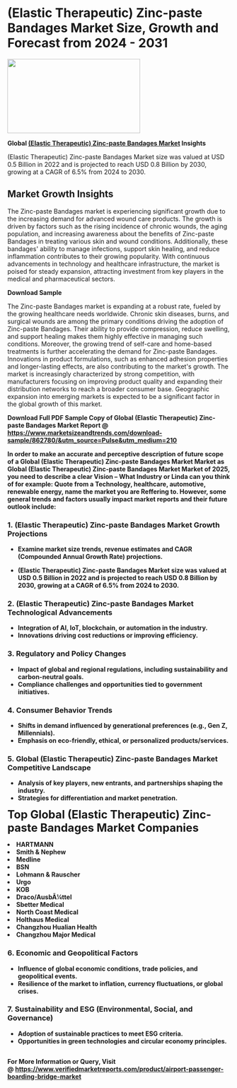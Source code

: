 <H1>(Elastic Therapeutic) Zinc-paste Bandages Market Size, Growth and Forecast from 2024 - 2031</H1><img class="aligncenter size-medium wp-image-584254" src="https://thirdeyenews.in/wp-content/uploads/2024/09/Global-Market-Research-300x168.jpeg" alt="" width="300" height="168" /><p><strong>Global&nbsp;<a href="https://www.marketsizeandtrends.com/download-sample/862780/&amp;utm_source=Pulse&amp;utm_medium=210">(Elastic Therapeutic) Zinc-paste Bandages Market</a> Insights</strong></p><p>(Elastic Therapeutic) Zinc-paste Bandages Market size was valued at USD 0.5 Billion in 2022 and is projected to reach USD 0.8 Billion by 2030, growing at a CAGR of 6.5% from 2024 to 2030.</p><p><h2>Market Growth Insights</h2> <p>The Zinc-paste Bandages market is experiencing significant growth due to the increasing demand for advanced wound care products. The growth is driven by factors such as the rising incidence of chronic wounds, the aging population, and increasing awareness about the benefits of Zinc-paste Bandages in treating various skin and wound conditions. Additionally, these bandages' ability to manage infections, support skin healing, and reduce inflammation contributes to their growing popularity. With continuous advancements in technology and healthcare infrastructure, the market is poised for steady expansion, attracting investment from key players in the medical and pharmaceutical sectors.</p> <p><strong>Download Sample</strong></p> <p>The Zinc-paste Bandages market is expanding at a robust rate, fueled by the growing healthcare needs worldwide. Chronic skin diseases, burns, and surgical wounds are among the primary conditions driving the adoption of Zinc-paste Bandages. Their ability to provide compression, reduce swelling, and support healing makes them highly effective in managing such conditions. Moreover, the growing trend of self-care and home-based treatments is further accelerating the demand for Zinc-paste Bandages. Innovations in product formulations, such as enhanced adhesion properties and longer-lasting effects, are also contributing to the market's growth. The market is increasingly characterized by strong competition, with manufacturers focusing on improving product quality and expanding their distribution networks to reach a broader consumer base. Geographic expansion into emerging markets is expected to be a significant factor in the global growth of this market.</p> <p><strong></p><p><span class=""><strong>Download Full PDF Sample Copy of Global (Elastic Therapeutic) Zinc-paste Bandages Market Report</strong> @ <a href="https://www.marketsizeandtrends.com/download-sample/862780/&amp;utm_source=Pulse&amp;utm_medium=210" target="_blank">https://www.marketsizeandtrends.com/download-sample/862780/&amp;utm_source=Pulse&amp;utm_medium=210</a></span></p><p>In order to make an accurate and perceptive description of future scope of a Global&nbsp;(Elastic Therapeutic) Zinc-paste Bandages Market Market as Global&nbsp;(Elastic Therapeutic) Zinc-paste Bandages Market Market of 2025, you need to describe a clear Vision &ndash; What Industry or Linda can you think of for example: Quote from a Technology, healthcare, automotive, renewable energy, name the market you are Reffering to. However, some general trends and factors usually impact market reports and their future outlook include:</p><h3>1.&nbsp;<strong>(Elastic Therapeutic) Zinc-paste Bandages Market Growth Projections</strong></h3><ul><li>Examine market size trends, revenue estimates and CAGR (Compounded Annual Growth Rate) projections.</li><li><p>(Elastic Therapeutic) Zinc-paste Bandages Market size was valued at USD 0.5 Billion in 2022 and is projected to reach USD 0.8 Billion by 2030, growing at a CAGR of 6.5% from 2024 to 2030.</p></li></ul><h3>2.&nbsp;<strong>(Elastic Therapeutic) Zinc-paste Bandages Market Technological Advancements</strong></h3><ul><li>Integration of AI, IoT, blockchain, or automation in the industry.</li><li>Innovations driving cost reductions or improving efficiency.</li></ul><h3>3.&nbsp;<strong>Regulatory and Policy Changes</strong></h3><ul><li>Impact of global and regional regulations, including sustainability and carbon-neutral goals.</li><li>Compliance challenges and opportunities tied to government initiatives.</li></ul><h3>4.&nbsp;<strong>Consumer Behavior Trends</strong></h3><ul><li>Shifts in demand influenced by generational preferences (e.g., Gen Z, Millennials).</li><li>Emphasis on eco-friendly, ethical, or personalized products/services.</li></ul><h3>5.&nbsp;<strong>Global (Elastic Therapeutic) Zinc-paste Bandages Market Competitive Landscape</strong></h3><ul><li>Analysis of key players, new entrants, and partnerships shaping the industry.</li><li>Strategies for differentiation and market penetration.</li></ul><p data-pm-slice="1 1 []"><span style="color: inherit; font-family: inherit; font-size: 25px;">Top Global (Elastic Therapeutic) Zinc-paste Bandages Market Companies</span></p><div class="" data-test-id=""><p><li> HARTMANN</li><li> Smith & Nephew</li><li> Medline</li><li> BSN</li><li> Lohmann & Rauscher</li><li> Urgo</li><li> KOB</li><li> Draco/AusbÃ¼ttel</li><li> Sbetter Medical</li><li> North Coast Medical</li><li> Holthaus Medical</li><li> Changzhou Hualian Health</li><li> Changzhou Major Medical</li></p></div><h3>6.&nbsp;<strong>Economic and Geopolitical Factors</strong></h3><ul><li>Influence of global economic conditions, trade policies, and geopolitical events.</li><li>Resilience of the market to inflation, currency fluctuations, or global crises.</li></ul><h3>7.&nbsp;<strong>Sustainability and ESG (Environmental, Social, and Governance)</strong></h3><ul><li>Adoption of sustainable practices to meet ESG criteria.</li><li>Opportunities in green technologies and circular economy principles.</li></ul><h2><strong style="font-size: 14px;">For More Information or Query, Visit @&nbsp;</strong><a style="background-color: #ffffff; font-size: 14px;" href="https://www.marketsizeandtrends.com/report/elastic-therapeutic-zinc-paste-bandages-market/" target="_blank">https://www.verifiedmarketreports.com/product/airport-passenger-boarding-bridge-market</a></h2>
